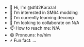 - 👋 Hi, I’m @df42Karazal
- 👀 I’m interested in SM64 modding
- 🌱 I’m currently learning decomp
- 💞️ I’m looking to collaborate on N/A
- 📫 How to reach me: N/A
- 😄 Pronouns: he/him
- ⚡ Fun fact: ...

<!---
df42Karazal/df42Karazal is a ✨ special ✨ repository because its `README.md` (this file) appears on your GitHub profile.
You can click the Preview link to take a look at your changes.
--->
